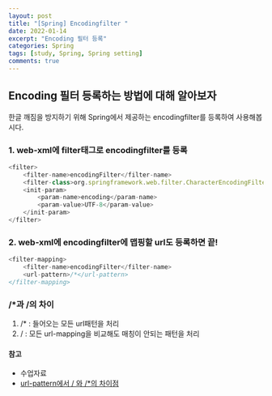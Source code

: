```yaml
---
layout: post
title: "[Spring] Encodingfilter "
date: 2022-01-14
excerpt: "Encoding 필터 등록"
categories: Spring
tags: [study, Spring, Spring setting]
comments: true
---
```


## Encoding 필터 등록하는 방법에 대해 알아보자

한글 깨짐을 방지하기 위해 Spring에서 제공하는 encodingfilter를 등록하여 사용해봅시다.

### 1. web-xml에 filter태그로 encodingfilter를 등록
```javaScript
<filter>
	<filter-name>encodingFilter</filter-name>
	<filter-class>org.springframework.web.filter.CharacterEncodingFilter</filter-class>
	<init-param>
		<param-name>encoding</param-name>
		<param-value>UTF-8</param-value>
	</init-param>
</filter>
```

### 2. web-xml에 encodingfilter에 맵핑할 url도 등록하면 끝! 
```javaScript
<filter-mapping>
	<filter-name>encodingFilter</filter-name>
	<url-pattern>/*</url-pattern>
</filter-mapping>
```
 
### /*과 /의 차이
 1. /* : 들어오는 모든 url패턴을 처리
 2. / :	모든 url-mapping을 비교해도 매칭이 안되는 패턴을 처리


#### 참고
 - 수업자료
 - <a href='https://okky.kr/article/145481'>url-pattern에서 / 와 /*의 차이점</a>